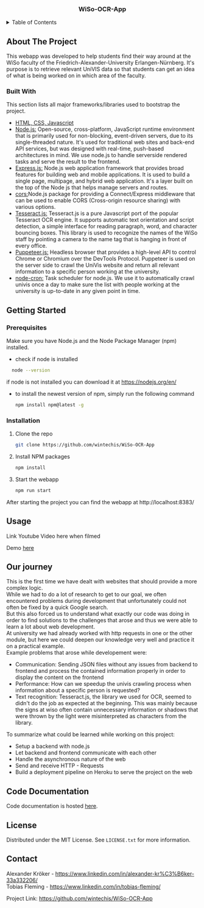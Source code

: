 

<h3 align="center">WiSo-OCR-App</h3>

<!-- TABLE OF CONTENTS -->
<details>
  <summary>Table of Contents</summary>
  <ol>
    <li>
      <a href="#about-the-project">About The Project</a>
      <ul>
        <li><a href="#built-with">Built With</a></li>
      </ul>
    </li>
    <li>
      <a href="#getting-started">Getting Started</a>
      <ul>
        <li><a href="#prerequisites">Prerequisites</a></li>
        <li><a href="#installation">Installation</a></li>
      </ul>
      <li><a href="#usage">Usage</a></li>
      <li><a href="#our-journey">Our journey</a></li>
      <li><a href="#code-documentation">Code Documentation</a></li>
      <li><a href="#license">License</a></li>
      <li><a href="#contact">Contact</a></li>
    </li>
  </ol>
</details>



<!-- ABOUT THE PROJECT -->
## About The Project

This webapp was developed to help students find their way around at the WiSo faculty of the Friedrich-Alexander-University Erlangen-Nürnberg. 
It's purpose is to retrieve relevant UniVIS data so that students can get an idea of what is being worked on in which area of the faculty.








### Built With

This section lists all major frameworks/libraries used to bootstrap the project.

* <ins>HTML, CSS, Javascript</ins>
* <ins>Node.js:</ins> Open-source, cross-platform, JavaScript runtime environment that is primarily used for non-blocking, event-driven servers, due to its single-threaded nature. It's used for traditional web sites and back-end API services, but was designed with real-time, push-based architectures in mind. We use node.js to handle serverside rendered tasks and serve the result to the frontend. 
* <ins>Express.js:</ins> Node.js web application framework that provides broad features for building web and mobile applications. It is used to build a single page, multipage, and hybrid web application. It's a layer built on the top of the Node js that helps manage servers and routes.
* <ins>cors:</ins>Node.js package for providing a Connect/Express middleware that can be used to enable CORS (Cross-origin resource sharing) with various options.
* <ins>Tesseract.js:</ins> Tesseract.js is a pure Javascript port of the popular Tesseract OCR engine. It supports automatic text orientation and script detection, a simple interface for reading paragraph, word, and character bouncing boxes. This library is used to recognize the names of the WiSo staff by pointing a camera to the name tag that is hanging in front of every office.  
* <ins>Puppeteer.js:</ins> Headless browser that provides a high-level API to control Chrome or Chromium over the DevTools Protocol. Puppeteer is used on the server side to crawl the UniVis website and return all relevant information to a specific person working at the university.
* <ins>node-cron:</ins> Task scheduler for node.js. We use it to automatically crawl univis once a day to make sure the list with people working at the university is up-to-date in any given point in time. 






<!-- GETTING STARTED -->
## Getting Started


### Prerequisites

Make sure you have Node.js and the Node Package Manager (npm) installed. 
* check if node is installed
```sh
  node --version
  ```
if node is not installed you can download it at https://nodejs.org/en/


* to install the newest version of npm, simply run the following command
  ```sh
  npm install npm@latest -g
  ```

### Installation

1. Clone the repo
   ```sh
   git clone https://github.com/wintechis/WiSo-OCR-App
   ```
2. Install NPM packages
   ```sh
   npm install
   ```
3. Start the webapp
    ```sh
   npm run start
   ```
After starting the project you can find the webapp at http://localhost:8383/




<!-- USAGE EXAMPLES -->
## Usage

Link Youtube Video here when filmed

Demo <a href="https://fau-ocr-app.herokuapp.com/">here</a> 



<!--Learnings-->
## Our journey

This is the first time we have dealt with websites that should provide a more complex logic.<br>
While we had to do a lot of research to get to our goal, we often encountered problems during development that unfortunately could not often be fixed by a quick Google search.<br> 
But this also forced us to understand what exactly our code was doing in order to find solutions to the challenges that arose and thus we were able to learn a lot about web development.<br>
At university we had already worked with http requests in one or the other module, but here we could deepen our knowledge very well and practice it on a practical example.<br> 
Example problems that arose while developement were: 
* Communication: Sending JSON files without any issues from backend to frontend and process the contained information properly in order to display the content on the frontend
* Performance: How can we speedup the univis crawling process when information about a specific person is requested? 
* Text recognition: Tesseract.js, the library we used for OCR, seemed to didn't do the job as expected at the beginning. This was mainly because the signs at wiso often contain unnecessary information or shadows that were thrown by the light were misinterpreted as characters from the library.

To summarize what could be learned while working on this project:
* Setup a backend with node.js 
* Let backend and frontend communicate with each other
* Handle the asynchronous nature of the web
* Send and receive HTTP - Requests
* Build a deployment pipeline on Heroku to serve the project on the web

<!-- Code Documentation -->
## Code Documentation
Code documentation is hosted [here](https://wintechis.github.io/WiSo-OCR-App/).

<!-- LICENSE -->
## License

Distributed under the MIT License. See `LICENSE.txt` for more information.





<!-- CONTACT -->
## Contact

Alexander Kröker - https://www.linkedin.com/in/alexander-kr%C3%B6ker-33a332206/ <br>
Tobias Fleming - https://www.linkedin.com/in/tobias-fleming/



Project Link: https://github.com/wintechis/WiSo-OCR-App

